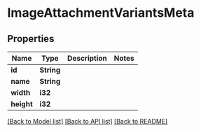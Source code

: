# ImageAttachmentVariantsMeta

## Properties

Name | Type | Description | Notes
------------ | ------------- | ------------- | -------------
**id** | **String** |  | 
**name** | **String** |  | 
**width** | **i32** |  | 
**height** | **i32** |  | 

[[Back to Model list]](../README.md#documentation-for-models) [[Back to API list]](../README.md#documentation-for-api-endpoints) [[Back to README]](../README.md)


